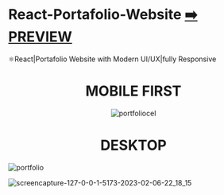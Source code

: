 # React-Portafolio-Website [:arrow_right: PREVIEW](https://react-portafolio-website-ten.vercel.app/)
⚛️React|Portafolio Website with Modern UI/UX|fully Responsive


<div align="center">
  <h1>
     MOBILE FIRST
  </h1> 
  
   ![portfoliocel](https://user-images.githubusercontent.com/26189854/217164218-654abb65-b2f7-4bc6-8ebe-66f5fcf7a374.gif)  
</div>
 
 
 







<div align="center">
  <h1>
     DESKTOP
  </h1> 
</div>
 
 ![portfolio](https://user-images.githubusercontent.com/26189854/217154062-fb59d82f-957d-4bcf-be40-0850a283e0d8.gif)



![screencapture-127-0-0-1-5173-2023-02-06-22_18_15](https://user-images.githubusercontent.com/26189854/217147301-78aa94d9-5312-42e4-8651-62f3b3235d1a.png)




